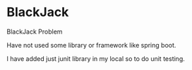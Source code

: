 # BlackJack
BlackJack Problem

Have not used some library or framework like spring boot.

I have added just junit library in my local so to do unit testing.
